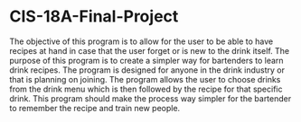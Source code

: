 # CIS-18A-Final-Project
The objective of this program is to allow for the user to be able to have recipes at hand in case that the user forget or is new to the drink itself.
The purpose of this program is to create a simpler way for bartenders to learn drink recipes. The program is designed for anyone in the drink industry or that is planning on joining. The program allows the user to choose drinks from the drink menu which is then followed by the recipe for that specific drink. This program should make the process way simpler for the bartender to remember the recipe and train new people. 
